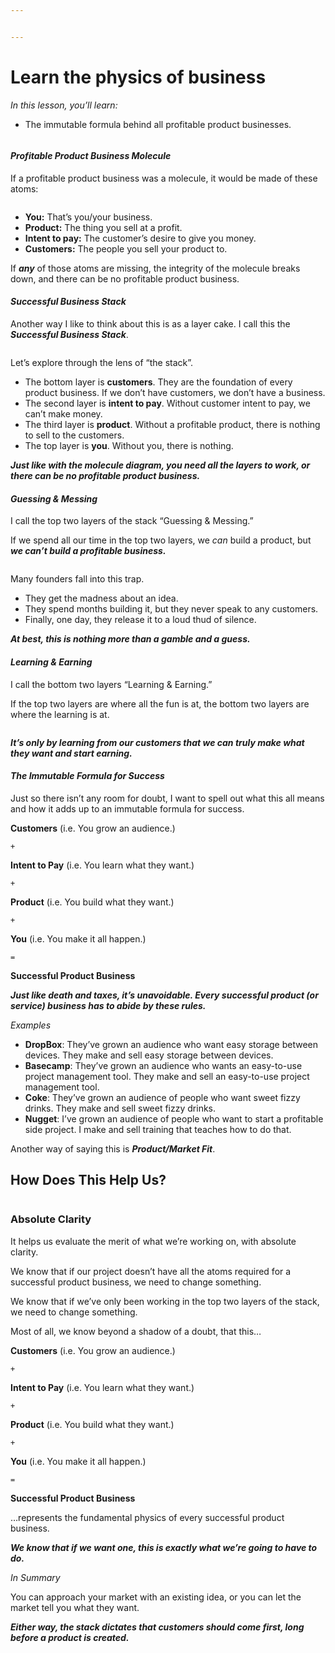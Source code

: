 ```yaml
---


---
```


<h1 id="learn-the-physics-of-business">Learn the physics of business</h1>
<p><em>In this lesson, you’ll learn:</em></p>
<ul>
<li>The immutable formula behind all profitable product businesses.</li>
</ul>
<p><img src="https://s3.amazonaws.com/nugget.one/academy/physics-of-business.jpg" alt=""></p>
<h4 id="profitable-product-business-molecule"><strong><em>Profitable Product Business Molecule</em></strong></h4>
<p>If a profitable product business was a molecule, it would be made of these atoms:</p>
<p><img src="https://s3.amazonaws.com/nugget.one/academy/molecule.png" alt=""></p>
<ul>
<li><strong>You:</strong>  That’s you/your business.</li>
<li><strong>Product:</strong>  The thing you sell at a profit.</li>
<li><strong>Intent to pay:</strong>  The customer’s desire to give you money.</li>
<li><strong>Customers:</strong>  The people you sell your product to.</li>
</ul>
<p>If  <strong><em>any</em></strong>  of those atoms are missing, the integrity of the molecule breaks down, and there can be no profitable product business.</p>
<h4 id="successful-business-stack"><strong><em>Successful Business Stack</em></strong></h4>
<p>Another way I like to think about this is as a layer cake. I call this the  <strong><em>Successful Business Stack</em></strong>.</p>
<p><img src="https://s3.amazonaws.com/nugget.one/academy/stack.png" alt=""></p>
<p>Let’s explore through the lens of “the stack”.</p>
<ul>
<li>The bottom layer is  <strong>customers</strong>. They are the foundation of every product business. If we don’t have customers, we don’t have a business.</li>
<li>The second layer is  <strong>intent to pay</strong>. Without customer intent to pay, we can’t make money.</li>
<li>The third layer is  <strong>product</strong>. Without a profitable product, there is nothing to sell to the customers.</li>
<li>The top layer is  <strong>you</strong>. Without you, there is nothing.</li>
</ul>
<p><strong><em>Just like with the molecule diagram, you need all the layers to work, or there can be no profitable product business.</em></strong></p>
<h4 id="guessing--messing"><strong><em>Guessing &amp; Messing</em></strong></h4>
<p>I call the top two layers of the stack “Guessing &amp; Messing.”</p>
<p>If we spend all our time in the top two layers, we  <em>can</em>  build a product, but  <strong><em>we can’t build a profitable business.</em></strong></p>
<p><img src="https://s3.amazonaws.com/nugget.one/academy/stack-top.png" alt=""></p>
<p>Many founders fall into this trap.</p>
<ul>
<li>They get the madness about an idea.</li>
<li>They spend months building it, but they never speak to any customers.</li>
<li>Finally, one day, they release it to a loud thud of silence.</li>
</ul>
<p><strong><em>At best, this is nothing more than a gamble and a guess.</em></strong></p>
<h4 id="learning--earning"><strong><em>Learning &amp; Earning</em></strong></h4>
<p>I call the bottom two layers “Learning &amp; Earning.”</p>
<p>If the top two layers are where all the fun is at, the bottom two layers are where the learning is at.</p>
<p><img src="https://s3.amazonaws.com/nugget.one/academy/stack-bottom.png" alt=""></p>
<p><strong><em>It’s only by learning from our customers that we can truly make what they want and start earning.</em></strong></p>
<h4 id="the-immutable-formula-for-success"><strong><em>The Immutable Formula for Success</em></strong></h4>
<p>Just so there isn’t any room for doubt, I want to spell out what this all means and how it adds up to an immutable formula for success.</p>
<p><strong>Customers</strong>  (i.e. You grow an audience.)</p>
<p><code>+</code></p>
<p><strong>Intent to Pay</strong>  (i.e. You learn what they want.)</p>
<p><code>+</code></p>
<p><strong>Product</strong>  (i.e. You build what they want.)</p>
<p><code>+</code></p>
<p><strong>You</strong>  (i.e. You make it all happen.)</p>
<p><code>=</code></p>
<p><strong>Successful Product Business</strong></p>
<p><strong><em>Just like death and taxes, it’s unavoidable. Every successful product (or service) business has to abide by these rules.</em></strong></p>
<p><em>Examples</em></p>
<ul>
<li><strong>DropBox</strong>: They’ve grown an audience who want easy storage between devices. They make and sell easy storage between devices.</li>
<li><strong>Basecamp</strong>: They’ve grown an audience who wants an easy-to-use project management tool. They make and sell an easy-to-use project management tool.</li>
<li><strong>Coke</strong>: They’ve grown an audience of people who want sweet fizzy drinks. They make and sell sweet fizzy drinks.</li>
<li><strong>Nugget</strong>: I’ve grown an audience of people who want to start a profitable side project. I make and sell training that teaches how to do that.</li>
</ul>
<p>Another way of saying this is  <strong><em>Product/Market Fit</em></strong>.</p>
<h2 id="how-does-this-help-us">How Does This Help Us?</h2>
<p><img src="https://s3.amazonaws.com/nugget.one/kickass/images/shrug.jpg" alt=""></p>
<h3 id="absolute-clarity">Absolute Clarity</h3>
<p>It helps us evaluate the merit of what we’re working on, with absolute clarity.</p>
<p>We know that if our project doesn’t have all the atoms required for a successful product business, we need to change something.</p>
<p>We know that if we’ve only been working in the top two layers of the stack, we need to change something.</p>
<p>Most of all, we know beyond a shadow of a doubt, that this…</p>
<p><strong>Customers</strong>  (i.e. You grow an audience.)</p>
<p><code>+</code></p>
<p><strong>Intent to Pay</strong>  (i.e. You learn what they want.)</p>
<p><code>+</code></p>
<p><strong>Product</strong>  (i.e. You build what they want.)</p>
<p><code>+</code></p>
<p><strong>You</strong>  (i.e. You make it all happen.)</p>
<p><code>=</code></p>
<p><strong>Successful Product Business</strong></p>
<p>…represents the fundamental physics of every successful product business.</p>
<p><strong><em>We know that if we want one, this is exactly what we’re going to have to do.</em></strong></p>
<p><em>In Summary</em></p>
<p>You can approach your market with an existing idea, or you can let the market tell you what they want.</p>
<p><strong><em>Either way, the stack dictates that customers should come first, long before a product is created.</em></strong></p>

